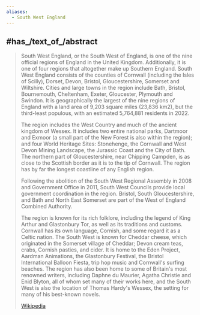 ```yaml
---
aliases:
  - South West England
---
```


## #has_/text_of_/abstract 

> South West England, or the South West of England, is one of the nine official regions of England in the United Kingdom. Additionally, it is one of four regions that altogether make up Southern England. South West England consists of the counties of Cornwall (including the Isles of Scilly), Dorset, Devon, Bristol, Gloucestershire, Somerset and Wiltshire. Cities and large towns in the region include Bath, Bristol, Bournemouth, Cheltenham, Exeter, Gloucester, Plymouth and Swindon. It is geographically the largest of the nine regions of England with a land area of 9,203 square miles (23,836 km2), but the third-least populous, with an estimated 5,764,881 residents in 2022. 
>
> The region includes the West Country and much of the ancient kingdom of Wessex. It includes two entire national parks, Dartmoor and Exmoor (a small part of the New Forest is also within the region); and four World Heritage Sites: Stonehenge, the Cornwall and West Devon Mining Landscape, the Jurassic Coast and the City of Bath.  The northern part of Gloucestershire, near Chipping Campden, is as close to the Scottish border as it is to the tip of Cornwall.  The region has by far the longest coastline of any English region.
>
> Following the abolition of the South West Regional Assembly in 2008 and Government Office in 2011, South West Councils provide local government coordination in the region. Bristol, South Gloucestershire, and Bath and North East Somerset are part of the West of England Combined Authority.
>
> The region is known for its rich folklore, including the legend of King Arthur and Glastonbury Tor, as well as its traditions and customs.  Cornwall has its own language, Cornish, and some regard it as a Celtic nation.  The South West is known for Cheddar cheese, which originated in the Somerset village of Cheddar; Devon cream teas, crabs, Cornish pasties, and cider. It is home to the Eden Project, Aardman Animations, the Glastonbury Festival, the Bristol International Balloon Fiesta, trip hop music and Cornwall's surfing beaches. The region has also been home to some of Britain's most renowned writers, including Daphne du Maurier, Agatha Christie and Enid Blyton, all of whom set many of their works here, and the South West is also the location of Thomas Hardy's Wessex, the setting for many of his best-known novels.
>
> [Wikipedia](https://en.wikipedia.org/wiki/South%20West%20England)



